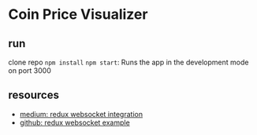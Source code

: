 # Coin Price Visualizer


## run
clone repo
`npm install`
`npm start`: Runs the app in the development mode on port 3000


## resources
- [medium: redux websocket integration](https://medium.com/@ianovenden/redux-websocket-integration-c1a0d22d3189)
- [github: redux websocket example](https://github.com/maxnachlinger/redux-websocket-example)
